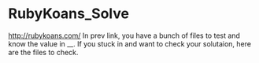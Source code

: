 # RubyKoans_Solve
http://rubykoans.com/
In prev link, you have a bunch of files to test and know the value in __.
If you stuck in and want to check your solutaion, here are the files to check.

